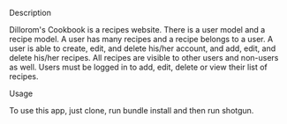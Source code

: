 
Description

Dillorom's Cookbook is a recipes website. There is a user model and a recipe model. A user has many recipes and a recipe belongs to a user. A user is able to create, edit, and delete his/her account, and add, edit, and delete his/her recipes. All recipes are visible to other users and non-users as well. Users must be logged in to add, edit, delete or view their list of recipes.

Usage

To use this app, just clone, run bundle install and then run shotgun.
